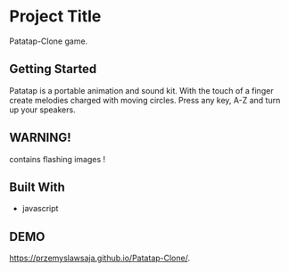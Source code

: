 # Project Title

Patatap-Clone game.

## Getting Started

Patatap is a portable animation and sound kit. 
With the touch of a finger create melodies charged with moving circles. 
Press any key, A-Z and turn up your speakers. 
## WARNING!
contains flashing images !

## Built With

* javascript

## DEMO
https://przemyslawsaja.github.io/Patatap-Clone/. 
